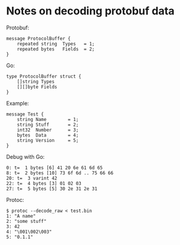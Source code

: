 # Notes on decoding protobuf data

Protobuf:

    message ProtocolBuffer {
        repeated string  Types   = 1;
        repeated bytes   Fields  = 2;
    }

Go:
 
    type ProtocolBuffer struct {
        []string Types
        [][]byte Fields
    }

Example:

    message Test {
        string Name        = 1;
        string Stuff       = 2;
        int32  Number      = 3;
        bytes  Data        = 4;
        string Version     = 5;
    }

Debug with Go:

    0: t=  1 bytes [6] 41 20 6e 61 6d 65
    8: t=  2 bytes [10] 73 6f 6d .. 75 66 66
    20: t=  3 varint 42
    22: t=  4 bytes [3] 01 02 03
    27: t=  5 bytes [5] 30 2e 31 2e 31


Protoc:

    $ protoc --decode_raw < test.bin
    1: "A name"
    2: "some stuff"
    3: 42
    4: "\001\002\003"
    5: "0.1.1"